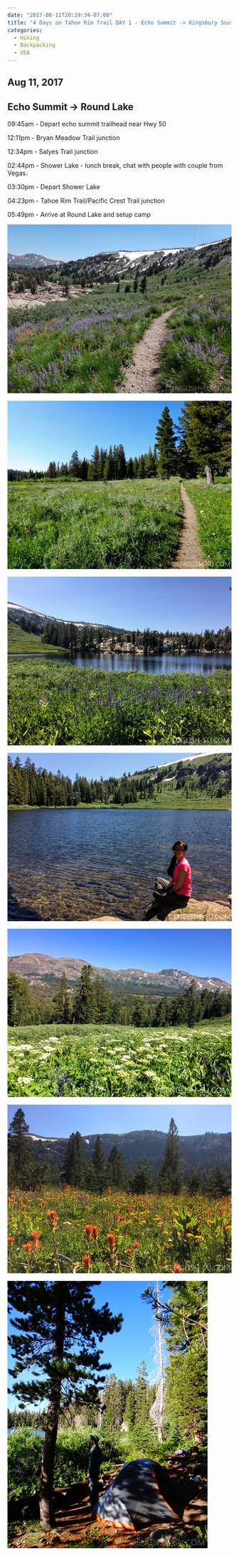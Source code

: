 ```yaml
---
date: "2017-08-11T20:19:34-07:00"
title: "4 Days on Tahoe Rim Trail DAY 1 - Echo Summit -> Kingsbury South"
categories:
  - Hiking
  - Backpacking
  - USA
---
```

## Aug 11, 2017
## Echo Summit -> Round Lake

09:45am - Depart echo summit trailhead near Hwy 50

12:11pm - Bryan Meadow Trail junction

12:34pm - Salyes Trail junction

02:44pm - Shower Lake - lunch break, chat with people with couple from Vegas.

03:30pm - Depart Shower Lake

04:23pm - Tahoe Rim Trail/Pacific Crest Trail junction

05:49pm - Arrive at Round Lake and setup camp


![Tahoe Rim Trail - Echo Summit to Kingsbury South - 4 days](/img/2017/8/trtday1a.jpg)

<!--more-->

![Tahoe Rim Trail - Echo Summit to Kingsbury South - 4 days](/img/2017/8/trtday1b.jpg)

![Tahoe Rim Trail - Echo Summit to Kingsbury South - 4 days](/img/2017/8/trtday1c.jpg)

![Tahoe Rim Trail - Echo Summit to Kingsbury South - 4 days](/img/2017/8/trtday1d.jpg)

![Tahoe Rim Trail - Echo Summit to Kingsbury South - 4 days](/img/2017/8/trtday1e.jpg)

![Tahoe Rim Trail - Echo Summit to Kingsbury South - 4 days](/img/2017/8/trtday1f.jpg)

![Tahoe Rim Trail - Echo Summit to Kingsbury South - 4 days](/img/2017/8/trtday1g.jpg)
